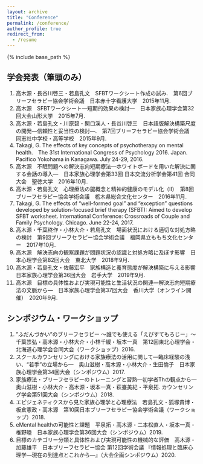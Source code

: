 ```yaml
---
layout: archive
title: "Conference"
permalink: /conference/
author_profile: true
redirect_from:
  - /resume
---
```


{% include base_path %}


## 学会発表（筆頭のみ）
1. 高木源・長谷川啓三・若島孔文　SFBTワークシート作成の試み.　第6回ブリーフセラピー協会学術会議　日本赤十字看護大学　2015年11月.
2. 高木源　SFBTワークシート―短期的効果の検討―　日本家族心理学会第32回大会山形大学　2015年7月.
3. 高木源・若島孔文・川原碧・関口渓人・長谷川啓三　日本語版解決構築尺度の開発―信頼性と妥当性の検討―.　第7回ブリーフセラピー協会学術会議　同志社中学校・高等学校　2015年9月.
4. Takagi, G. The effects of key concepts of psychotherapy on mental health.　The 31st International Congress of Psychology 2016. Japan. Pacifico Yokohama in Kanagawa. July 24-29, 2016.
5. 高木源　不眠問題への解決志向短期療法―ホワイトボードを用いた解決に関する会話の導入―　日本家族心理学会第33回 日本交流分析学会第41回 合同大会　聖徳大学　2016年10月.
6. 高木源・若島孔文　心理療法の鍵概念と精神的健康のモデル化（Ⅱ）　第8回ブリーフセラピー協会学術会議　栃木県総合文化センター　2016年11月.
7. Takagi, G. The effects of “well-formed goal” and “exception” questions developed by solution-focused brief therapy (SFBT): Aimed to develop SFBT worksheet. International Conference: Crossroads of Couple and Family Psychology. Chicago. June 22-24, 2017.
8. 高木源・千葉柊作・小林大介・若島孔文　場面状況における適切な対処方略の検討　第9回ブリーフセラピー協会学術会議　福岡県立ももち文化センター　2017年10月.
9. 高木源　解決志向の観察課題が問題状況の認識と対処方略に及ぼす影響　日本心理学会第82回大会　東北大学　2018年9月.
10. 高木源・若島孔文・佐藤宏平　家族構造と養育態度が解決構築に与える影響　日本家族心理学会第36回大会　岩手大学　2019年9月.
11. 高木源　目標の具体性および実現可能性と生活状況の関連―解決志向短期療法の文脈から―　日本家族心理学会第37回大会　香川大学（オンライン開催）　2020年9月.


## シンポジウム・ワークショップ
1. ”ふだんづかい”のブリーフセラピー ～誰でも使える「えぴすてもろじー」～　千葉祟弘・高木源・小林大介・小林千緩・坂本一真　第12回東北心理学会・北海道心理学会合同大会（ワークショップ）2016.
2. スクールカウンセリングにおける家族療法の活用に関して―臨床経験の浅い、“若手”の立場から―　奥山滋樹・高木源・小林大介・生田倫子　日本家族心理学会第34回大会（シンポジウム）2017.
3. 家族療法・ブリーフセラピーのトレーニングと習熟―初学者Thの観点から―　奥山滋樹・小林大介・高木源・坂本一真・萩臺美紀・平泉拓. カウンセリング学会第51回大会（シンポジウム）2018.
4. エピジェネティクスから見た家族心理学と心理療法　若島孔文・狐塚貴博・板倉憲政・高木源　第10回日本ブリーフセラピー協会学術会議（ワークショップ）2018.
5. eMental healthの可能性と課題　平泉拓・高木源・二本松直人・坂本一真・椎野睦　日本家族心理学会第36回大会（シンポジウム）2019.
6. 目標のカテゴリー分類と具体性および実現可能性の機械的な評価　高木源・加藤雄平　日本ブリーフセラピー協会 第12回学術会議 『情報処理と臨床心理学―現在の到達点とこれから―』（大会企画シンポジウム）2020.
